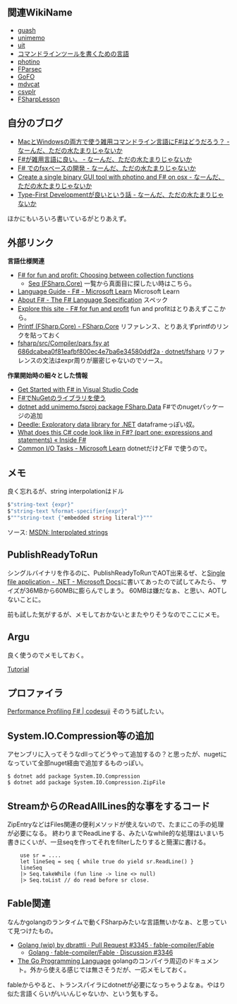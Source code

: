 ## 関連WikiName

- [guash](guash)
- [unimemo](unimemo)
- [uit](uit)
- [コマンドラインツールを書くための言語](%E3%82%B3%E3%83%9E%E3%83%B3%E3%83%89%E3%83%A9%E3%82%A4%E3%83%B3%E3%83%84%E3%83%BC%E3%83%AB%E3%82%92%E6%9B%B8%E3%81%8F%E3%81%9F%E3%82%81%E3%81%AE%E8%A8%80%E8%AA%9E)
- [photino](photino)
- [FParsec](FParsec)
- [GoFO](GoFO)
- [mdvcat](mdvcat)
- [csvplr](csvplr)
- [FSharpLesson](FSharpLesson)

## 自分のブログ

- [MacとWindowsの両方で使う雑用コマンドライン言語にF#はどうだろう？ - なーんだ、ただの水たまりじゃないか](https://karino2.github.io/2020/11/15/how_about_fsharp.html)
- [F#が雑用言語に良い。 - なーんだ、ただの水たまりじゃないか](https://karino2.github.io/2020/12/10/fsharp_for_zatuyou.html)
- [F# でのfsxベースの開発 - なーんだ、ただの水たまりじゃないか](https://karino2.github.io/2021/02/06/fsx_eval_based_dev.html)
- [Create a single binary GUI tool with photino and F# on osx - なーんだ、ただの水たまりじゃないか](https://karino2.github.io/2021/04/25/fsharp_de_photino.html)
- [Type-First Developmentが良いという話 - なーんだ、ただの水たまりじゃないか](https://karino2.github.io/2021/01/25/type_first_development.html)

ほかにもいろいろ書いているがとりあえず。

## 外部リンク

**言語仕様関連**

- [F# for fun and profit: Choosing between collection functions](https://swlaschin.gitbooks.io/fsharpforfunandprofit/content/posts/list-module-functions.html)
  - [Seq (FSharp.Core)](https://fsharp.github.io/fsharp-core-docs/reference/fsharp-collections-seqmodule.html) 一覧から真面目に探したい時はこちら。
- [Language Guide - F# - Microsoft Learn](https://learn.microsoft.com/en-us/dotnet/fsharp/language-reference/) Microsoft Learn
- [About F# - The F# Language Specification](https://fsharp.org/specs/language-spec/) スペック
- [Explore this site - F# for fun and profit](https://fsharpforfunandprofit.com/site-contents/) fun and profitはとりあえずここから。
- [Printf (FSharp.Core) - FSharp.Core](https://fsharp.github.io/fsharp-core-docs/reference/fsharp-core-printfmodule.html) リファレンス、とりあえずprintfのリンクを貼っておく
- [fsharp/src/Compiler/pars.fsy at 686dcabea0f81eafbf800ec4e7ba6e34580ddf2a · dotnet/fsharp](https://github.com/dotnet/fsharp/blob/686dcabea0f81eafbf800ec4e7ba6e34580ddf2a/src/Compiler/pars.fsy#L3418) リファレンスの文法はexpr周りが厳密じゃないのでソース。

**作業開始時の細々とした情報**

- [Get Started with F# in Visual Studio Code](https://docs.microsoft.com/en-us/dotnet/fsharp/get-started/get-started-vscode)
- [F#でNuGetのライブラリを使う](https://karino2.github.io/2021/01/16/ionide_nuget.html)
 - [dotnet add unimemo.fsproj package FSharp.Data](https://docs.microsoft.com/en-us/dotnet/fsharp/get-started/get-started-command-line) F#でのnugetパッケージの追加
- [Deedle: Exploratory data library for .NET](https://fslab.org/Deedle/) dataframeっぽい奴。
- [What does this C# code look like in F#? (part one: expressions and statements) « Inside F#](https://lorgonblog.wordpress.com/2008/11/28/what-does-this-c-code-look-like-in-f-part-one-expressions-and-statements/)
- [Common I/O Tasks - Microsoft Learn](https://learn.microsoft.com/en-us/dotnet/standard/io/common-i-o-tasks) dotnetだけどF# で使うので。

## メモ

良く忘れるが、string interpolationはドル

```fsharp
$"string-text {expr}"
$"string-text %format-specifier{expr}"
$"""string-text {"embedded string literal"}"""
```

ソース: [MSDN: Interpolated strings](https://docs.microsoft.com/en-us/dotnet/fsharp/language-reference/interpolated-strings)

## PublishReadyToRun

シングルバイナリを作るのに、PublishReadyToRunでAOT出来るぜ、と[Single file application - .NET - Microsoft Docs](https://docs.microsoft.com/en-us/dotnet/core/deploying/single-file)に書いてあったので試してみたら、
サイズが36MBから60MBに膨らんでしまう。
60MBは嫌だなぁ、と思い、AOTしないことに。

前も試した気がするが、メモしておかないとまたやりそうなのでここにメモ。

## Argu

良く使うのでメモしておく。

[Tutorial](https://fsprojects.github.io/Argu/tutorial.html)

## プロファイラ

[Performance Profiling F# | codesuji](https://www.codesuji.com/2019/10/13/F-Performance-Profiling/) そのうち試したい。

## System.IO.Compression等の追加

アセンブリに入ってそうなdllってどうやって追加するの？と思ったが、nugetになっていて全部nuget経由で追加するものっぽい。

```
$ dotnet add package System.IO.Compression
$ dotnet add package System.IO.Compression.ZipFile
```
## StreamからのReadAllLines的な事をするコード

ZipEntryなどはFiles関連の便利メソッドが使えないので、たまにこの手の処理が必要になる。
終わりまでReadLineする、みたいなwhile的な処理はいまいち書きにくいが、一旦seqを作ってそれをfilterしたりすると簡潔に書ける。

```
    use sr = ....
    let lineSeq = seq { while true do yield sr.ReadLine() }
    lineSeq 
    |> Seq.takeWhile (fun line -> line <> null) 
    |> Seq.toList // do read before sr close.
```

## Fable関連

なんかgolangのランタイムで動くFSharpみたいな言語無いかなぁ、と思っていて見つけたもの。

- [Golang (wip) by dbrattli · Pull Request #3345 · fable-compiler/Fable](https://github.com/fable-compiler/Fable/pull/3345)
   - [Golang · fable-compiler/Fable · Discussion #3346](https://github.com/fable-compiler/Fable/discussions/3346)
- [The Go Programming Language](https://go.dev/src/cmd/compile/README) golangのコンパイラ周辺のドキュメント。外から使える感じでは無さそうだが、一応メモしておく。

fableからやると、トランスパイラにdotnetが必要になっちゃうよなぁ。やはり似た言語くらいがいいんじゃないか、という気もする。